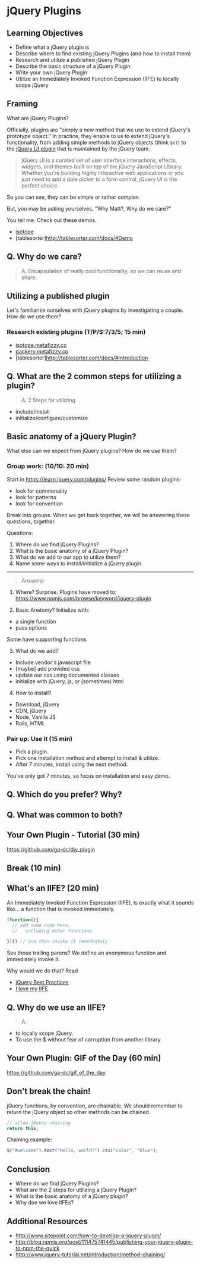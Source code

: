 # jQuery Plugins

## Learning Objectives

- Define what a jQuery plugin is
- Describe where to find existing jQuery Plugins (and how to install them)
- Research and utilize a published jQuery Plugin
- Describe the basic structure of a jQuery Plugin
- Write your own jQuery Plugin
- Utilize an Immediately Invoked Function Expression (IIFE) to locally scope jQuery


## Framing

What are jQuery Plugins?

Officially, plugins are "simply a new method that we use to extend jQuery's prototype object."  In practice, they enable to us to extend jQuery's functionality, from adding simple methods to jQuery objects (think `$()`) to the [jQuery UI plugin](http://jqueryui.com) that is maintained by the jQuery team.

> jQuery UI is a curated set of user interface interactions, effects, widgets, and themes built on top of the jQuery JavaScript Library. Whether you're building highly interactive web applications or you just need to add a date picker to a form control, jQuery UI is the perfect choice.

So you can see, they can be simple or rather complex.

But, you may be asking yourselves, "Why Matt?, Why do we care?" <pause>

You tell me.  Check out these demos.

- [isotope](http://codepen.io/desandro/full/nFrte)
- [tablesorter]http://tablesorter.com/docs/#Demo

Q. Why do we care?
---

> A. Encapsulation of really cool functionality, so we can reuse and share.


## Utilizing a published plugin

Let's familiarize ourselves with jQuery plugins by investigating a couple.  How do we use them?

### Research existing plugins (T/P/S:7/3/5; 15 min)
- [isotope.metafizzy.co](http://isotope.metafizzy.co)
- [packery.metafizzy.co](http://packery.metafizzy.co)
- [tablesorter]http://tablesorter.com/docs/#Introduction

Q. What are the 2 common steps for utilizing a plugin?
---

> A. 2 Steps for utilizing
- include/install
- initialize/configure/customize


## Basic anatomy of a jQuery Plugin?

What else can we expect from jQuery plugins?  How do we use them?

### Group work: (10/10: 20 min)

Start in https://learn.jquery.com/plugins/
Review some random plugins:
- look for commonality
- look for patterns
- look for convention

Break into groups.  When we get back together, we will be answering these questions, together.

Questions:
1. Where do we find jQuery Plugins?
2. What is the basic anatomy of a jQuery Plugin?
3. What do we add to our app to utilize them?
4. Name some ways to install/initialize a jQuery plugin.

---


> Answers:

1. Where?
  Surprise. Plugins have moved to: https://www.npmjs.com/browse/keyword/jquery-plugin

2. Basic Anatomy?
  Initialize with:
  - a single function
  - pass options

  Some have supporting functions

3. What do we add?
  - Include vendor's javascript file
  - [maybe] add provided css
  - update our css using documented classes
  - initialize with jQuery, js, or (sometimes) html

4. How to install?
  - Download, jQuery
  - CDN, jQuery
  - Node, Vanilla JS
  - Rails, HTML


### Pair up: Use it (15 min)

- Pick a plugin.
- Pick one installation method and attempt to install & utilize.  
- After 7 minutes, install using the next method.

You've only got 7 minutes, so focus on installation and easy demo.

Q. Which do you prefer?  Why?
---

Q. What was common to both?
---


## Your Own Plugin - Tutorial (30 min)

https://github.com/ga-dc/diy_plugin

## Break (10 min)

## What's an IIFE? (20 min)

An Immediately Invoked Function Expression (IIFE), is exactly what it sounds like... a function that is invoked immediately.

```js
(function(){
  // add some code here,
  //   including other functions.

})() // and then invoke it immediately
```

See those trailing parens?  We define an anonymous function and immediately invoke it.

Why would we do that?  Read
- [jQuery Best Practices](http://gregfranko.com/blog/jquery-best-practices/)
- [I love my IIFE](http://gregfranko.com/blog/i-love-my-iife/)

Q. Why do we use an IIFE?
---

> A.
- to locally scope jQuery.  
- To use the $ without fear of corruption from another library.


## Your Own Plugin: GIF of the Day (60 min)

https://github.com/ga-dc/gif_of_the_day

## Don't break the chain!

jQuery functions, by convention, are chainable.  We should remember to return the jQuery object so other methods can be chained.

```js
// allow jQuery chaining
return this;
```

Chaining example:
```js
$("#welcome").text("Hello, world!").css("color", "blue");
```


## Conclusion

- Where do we find jQuery Plugins?
- What are the 2 steps for utilizing a jQuery Plugin?
- What is the basic anatomy of a jQuery plugin?
- Why doe we love IIFEs?


## Additional Resources

- http://www.sitepoint.com/how-to-develop-a-jquery-plugin/
- http://blog.npmjs.org/post/111475741445/publishing-your-jquery-plugin-to-npm-the-quick
- http://www.jquery-tutorial.net/introduction/method-chaining/
